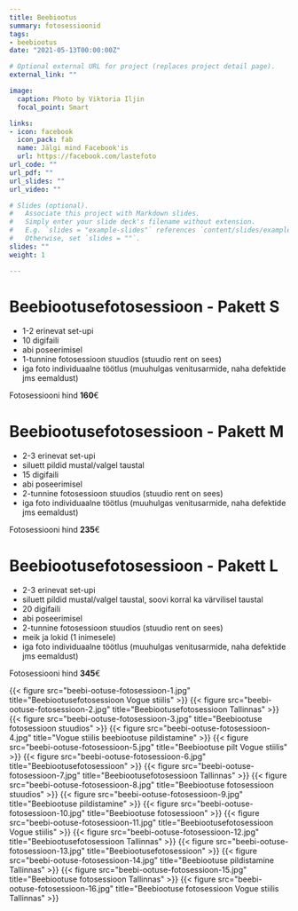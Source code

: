 ```yaml
---
title: Beebiootus 
summary: fotosessioonid
tags:
- beebiootus
date: "2021-05-13T00:00:00Z"

# Optional external URL for project (replaces project detail page).
external_link: ""

image:
  caption: Photo by Viktoria Iljin
  focal_point: Smart

links:
- icon: facebook
  icon_pack: fab
  name: Jälgi mind Facebook'is
  url: https://facebook.com/lastefoto
url_code: ""
url_pdf: ""
url_slides: ""
url_video: ""

# Slides (optional).
#   Associate this project with Markdown slides.
#   Simply enter your slide deck's filename without extension.
#   E.g. `slides = "example-slides"` references `content/slides/example-slides.md`.
#   Otherwise, set `slides = ""`.
slides: ""
weight: 1

---
```


# Beebiootusefotosessioon - Pakett S

* 1-2 erinevat set-upi 
* 10 digifaili 
* abi poseerimisel
* 1-tunnine fotosessioon stuudios (stuudio rent on sees)
* iga foto individuaalne töötlus (muuhulgas venitusarmide, naha defektide jms eemaldust)

Fotosessiooni hind **160**€ 

# Beebiootusefotosessioon - Pakett M

* 2-3 erinevat set-upi 
* siluett pildid mustal/valgel taustal
* 15 digifaili 
* abi poseerimisel
* 2-tunnine fotosessioon stuudios (stuudio rent on sees)
* iga foto individuaalne töötlus (muuhulgas venitusarmide, naha defektide jms eemaldust)

Fotosessiooni hind **235**€

# Beebiootusefotosessioon - Pakett L

* 2-3 erinevat set-upi 
* siluett pildid mustal/valgel taustal, soovi korral ka värvilisel taustal
* 20 digifaili 
* abi poseerimisel
* 2-tunnine fotosessioon stuudios (stuudio rent on sees)
* meik ja lokid (1 inimesele)
* iga foto individuaalne töötlus (muuhulgas venitusarmide, naha defektide jms eemaldust)

Fotosessiooni hind **345**€

{{< figure src="beebi-ootuse-fotosessioon-1.jpg" title="Beebiootusefotosessioon Vogue stiilis" >}}
{{< figure src="beebi-ootuse-fotosessioon-2.jpg" title="Beebiootusefotosessioon Tallinnas" >}}
{{< figure src="beebi-ootuse-fotosessioon-3.jpg" title="Beebiootuse fotosessioon stuudios" >}}
{{< figure src="beebi-ootuse-fotosessioon-4.jpg" title="Vogue stiilis beebiootuse pildistamine" >}}
{{< figure src="beebi-ootuse-fotosessioon-5.jpg" title="Beebiootuse pilt Vogue stiilis" >}}
{{< figure src="beebi-ootuse-fotosessioon-6.jpg" title="Beebiootusefotosessioon" >}}
{{< figure src="beebi-ootuse-fotosessioon-7.jpg" title="Beebiootusefotosessioon Tallinnas" >}}
{{< figure src="beebi-ootuse-fotosessioon-8.jpg" title="Beebiootuse fotosessioon stuudios" >}}
{{< figure src="beebi-ootuse-fotosessioon-9.jpg" title="Beebiootuse pildistamine" >}}
{{< figure src="beebi-ootuse-fotosessioon-10.jpg" title="Beebiootuse fotosessioon" >}}
{{< figure src="beebi-ootuse-fotosessioon-11.jpg" title="Beebiootusefotosessioon Vogue stiilis" >}}
{{< figure src="beebi-ootuse-fotosessioon-12.jpg" title="Beebiootusefotosessioon Tallinnas" >}}
{{< figure src="beebi-ootuse-fotosessioon-13.jpg" title="Beebiootusefotosessioon" >}}
{{< figure src="beebi-ootuse-fotosessioon-14.jpg" title="Beebiootuse pildistamine Tallinnas" >}}
{{< figure src="beebi-ootuse-fotosessioon-15.jpg" title="Beebiootuse fotosessioon Tallinnas" >}}
{{< figure src="beebi-ootuse-fotosessioon-16.jpg" title="Beebiootuse fotosessioon Vogue stiilis Tallinnas" >}}